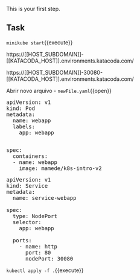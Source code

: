 This is your first step.

## Task

`minikube start`{{execute}} 

https://[[HOST_SUBDOMAIN]]-[[KATACODA_HOST]].environments.katacoda.com/


https://[[HOST_SUBDOMAIN]]-30080-[[KATACODA_HOST]].environments.katacoda.com/


Abrir novo arquivo - `newFile.yaml`{{open}}

<pre class="file" data-filename="pod-1.0.yaml" data-target="replace">apiVersion: v1
kind: Pod
metadata:
  name: webapp
  labels:
    app: webapp

</pre>
<pre class="file" data-filename="pod-1.0.yaml" data-target="append">
spec:
  containers:
  - name: webapp
    image: mamede/k8s-intro-v2
</pre>

<pre class="file" data-filename="service-1.0.yaml" data-target="replace">apiVersion: v1
kind: Service
metadata:
  name: service-webapp
  
spec:
  type: NodePort
  selector: 
    app: webapp
    
  ports:
    - name: http
      port: 80
      nodePort: 30080
</pre>

`kubectl apply -f .`{{execute}} 
